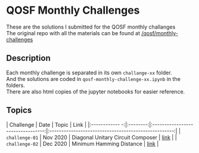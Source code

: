 # QOSF Monthly Challenges
These are the solutions I submitted for the QOSF monthly challanges  
The original repo with all the materials can be found at [/qosf/monthly-challenges](https://github.com/qosf/monthly-challenges)   

## Description  
Each monthly challenge is separated in its own `challange-xx` folder.  
And the solutions are coded in `qosf-monthly-challenge-xx.ipynb` in the folders.  
There are also html copies of the jupyter notebooks for easier reference.  

## Topics  
| Challenge      | Date     | Topic                             | Link                                                 |
|:------------ -:|:--------:|:---------------------------------:|:----------------------------------------------------:|
| `challenge-01` | Nov 2020 | Diagonal Unitary Circuit Composer | [link](challenge-01/qosf-monthly-challenge-01.ipynb) |
| `challenge-02` | Dec 2020 | Minimum Hamming Distance          | [link](challenge-02/qosf-monthly-challenge-02.ipynb) |